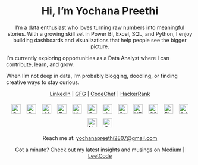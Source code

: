 <h1 align="center">Hi, I’m Yochana Preethi</h1>

<p align="center">
I’m a data enthusiast who loves turning raw numbers into meaningful stories. With a growing skill set in Power BI, Excel, SQL, and Python, I enjoy building dashboards and visualizations that help people see the bigger picture.

I’m currently exploring opportunities as a Data Analyst where I can contribute, learn, and grow.

When I’m not deep in data, I’m probably blogging, doodling, or finding creative ways to stay curious.
</p>

<p align="center">
  <a href="https://www.linkedin.com/in/yochanapreethi/" target="_blank">LinkedIn</a> |
  <a href="https://auth.geeksforgeeks.org/user/yochanapreethi/practice" target="_blank">GFG</a> |
  <a href="https://www.codechef.com/users/yochanapreethi" target="_blank">CodeChef</a> |
  <a href="https://www.hackerrank.com/yochanapreethi" target="_blank">HackerRank</a>
</p>

<p align="center">
  <a href="https://www.python.org/" target="_blank"><img src="https://cdn.jsdelivr.net/gh/devicons/devicon/icons/python/python-original.svg" alt="Python" width="25" height="25" style="margin:6px"/></a>
  <a href="https://powerbi.microsoft.com/" target="_blank"><img src="https://img.icons8.com/color/48/power-bi.png" alt="Power BI" width="25" height="25" style="margin:6px"/></a>
  <a href="https://www.microsoft.com/en-in/microsoft-365/excel" target="_blank"><img src="https://img.icons8.com/color/48/microsoft-excel-2019--v1.png" alt="MS Excel" width="25" height="25" style="margin:6px"/></a>
  <a href="https://www.tableau.com/" target="_blank"><img src="https://img.icons8.com/color/48/tableau-software.png" alt="Tableau" width="25" height="25" style="margin:6px"/></a>
  <a href="https://www.mysql.com/" target="_blank"><img src="https://cdn.jsdelivr.net/gh/devicons/devicon/icons/mysql/mysql-original.svg" alt="MySQL" width="25" height="25" style="margin:6px"/></a>
  <a href="https://www.postgresql.org/" target="_blank"><img src="https://cdn.jsdelivr.net/gh/devicons/devicon/icons/postgresql/postgresql-original.svg" alt="PostgreSQL" width="25" height="25" style="margin:6px"/></a>
  <a href="https://www.java.com/" target="_blank"><img src="https://cdn.jsdelivr.net/gh/devicons/devicon/icons/java/java-original.svg" alt="Java" width="25" height="25" style="margin:6px"/></a>
  <a href="https://cplusplus.com/" target="_blank"><img src="https://cdn.jsdelivr.net/gh/devicons/devicon/icons/cplusplus/cplusplus-original.svg" alt="C++" width="25" height="25" style="margin:6px"/></a>
  <a href="https://html.spec.whatwg.org/" target="_blank"><img src="https://cdn.jsdelivr.net/gh/devicons/devicon/icons/html5/html5-original.svg" alt="HTML" width="25" height="25" style="margin:6px"/></a>
  <a href="https://www.w3.org/Style/CSS/" target="_blank"><img src="https://cdn.jsdelivr.net/gh/devicons/devicon/icons/css3/css3-original.svg" alt="CSS" width="25" height="25" style="margin:6px"/></a>
  <a href="https://www.figma.com/" target="_blank"><img src="https://cdn.jsdelivr.net/gh/devicons/devicon/icons/figma/figma-original.svg" alt="Figma" width="25" height="25" style="margin:6px"/></a>
  <a href="https://www.adobe.com/in/products/illustrator.html" target="_blank"><img src="https://img.icons8.com/color/48/adobe-illustrator--v1.png" alt="Adobe Illustrator" width="25" height="25" style="margin:6px"/></a>
  <a href="https://numpy.org/" target="_blank"><img src="https://upload.wikimedia.org/wikipedia/commons/3/31/NumPy_logo_2020.svg" alt="NumPy" width="25" height="25" style="margin:6px"/></a>
  <a href="https://pandas.pydata.org/" target="_blank"><img src="https://cdn.jsdelivr.net/gh/devicons/devicon/icons/pandas/pandas-original.svg" alt="Pandas" width="25" height="25" style="margin:6px"/></a>
</p>

<p align="center">
Reach me at: <a href="mailto:yochanapreethi2807@gmail.com">yochanapreethi2807@gmail.com</a>
</p>

<p align="center">
Got a minute? Check out my latest insights and musings on <a href="https://medium.com/@yochanapreethi" target="_blank">Medium</a> |
<a href="https://leetcode.com/yochanapreethi" target="_blank">LeetCode</a>
</p>
